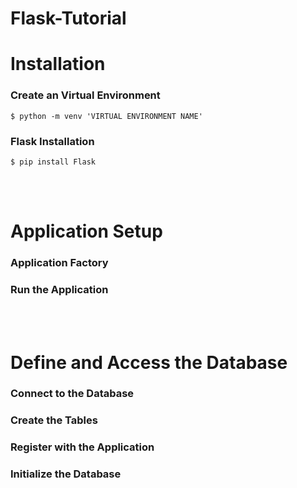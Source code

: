 # Flask-Tutorial

# Installation

  ### Create an Virtual Environment
  
  ```
  $ python -m venv 'VIRTUAL ENVIRONMENT NAME'
  ```
  
  ### Flask Installation

  ```
  $ pip install Flask
  ```
    
</br></br>

# Application Setup

  ### Application Factory

  ### Run the Application

</br></br>

# Define and Access the Database
  
  ### Connect to the Database

  ### Create the Tables

  ### Register with the Application

  ### Initialize the Database
